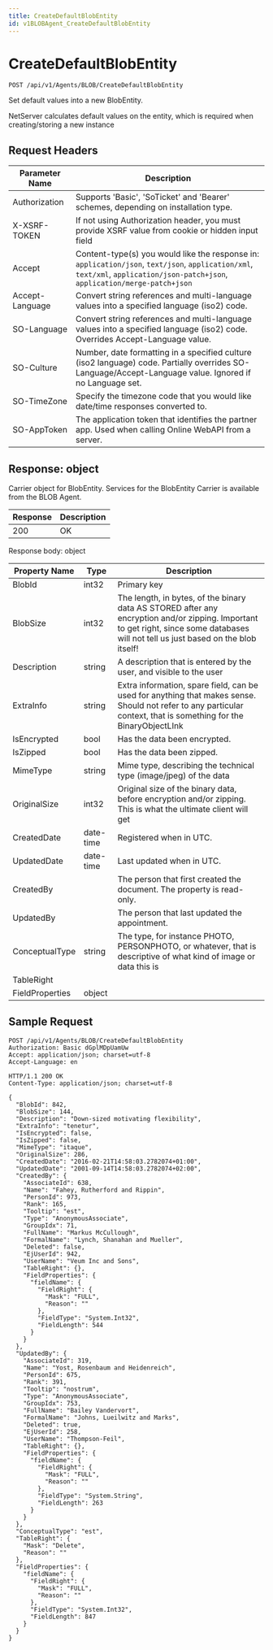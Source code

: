 ```yaml
---
title: CreateDefaultBlobEntity
id: v1BLOBAgent_CreateDefaultBlobEntity
---
```


# CreateDefaultBlobEntity

```http
POST /api/v1/Agents/BLOB/CreateDefaultBlobEntity
```

Set default values into a new BlobEntity.

NetServer calculates default values on the entity, which is required when creating/storing a new instance






## Request Headers

| Parameter Name | Description |
|----------------|-------------|
| Authorization  | Supports 'Basic', 'SoTicket' and 'Bearer' schemes, depending on installation type. |
| X-XSRF-TOKEN   | If not using Authorization header, you must provide XSRF value from cookie or hidden input field |
| Accept         | Content-type(s) you would like the response in: `application/json`, `text/json`, `application/xml`, `text/xml`, `application/json-patch+json`, `application/merge-patch+json` |
| Accept-Language | Convert string references and multi-language values into a specified language (iso2) code. |
| SO-Language | Convert string references and multi-language values into a specified language (iso2) code. Overrides Accept-Language value. |
| SO-Culture | Number, date formatting in a specified culture (iso2 language) code. Partially overrides SO-Language/Accept-Language value. Ignored if no Language set. |
| SO-TimeZone | Specify the timezone code that you would like date/time responses converted to. |
| SO-AppToken | The application token that identifies the partner app. Used when calling Online WebAPI from a server. |


## Response: object

Carrier object for BlobEntity.
Services for the BlobEntity Carrier is available from the <see cref="T:SuperOffice.CRM.Services.IBLOBAgent">BLOB Agent</see>.

| Response | Description |
|----------------|-------------|
| 200 | OK |

Response body: object

| Property Name | Type |  Description |
|----------------|------|--------------|
| BlobId | int32 | Primary key |
| BlobSize | int32 | The length, in bytes, of the binary data AS STORED after any encryption and/or zipping. Important to get right, since some databases will not tell us just based on the blob itself! |
| Description | string | A description that is entered by the user, and visible to the user |
| ExtraInfo | string | Extra information, spare field, can be used for anything that makes sense. Should not refer to any particular context, that is something for the BinaryObjectLInk |
| IsEncrypted | bool | Has the data been encrypted. |
| IsZipped | bool | Has the data been zipped. |
| MimeType | string | Mime type, describing the technical type (image/jpeg) of the data |
| OriginalSize | int32 | Original size of the binary data, before encryption and/or zipping. This is what the ultimate client will get |
| CreatedDate | date-time | Registered when  in UTC. |
| UpdatedDate | date-time | Last updated when  in UTC. |
| CreatedBy |  | The person that first created the document. The property is read-only. |
| UpdatedBy |  | The person that last updated the appointment. |
| ConceptualType | string | The type, for instance PHOTO, PERSONPHOTO, or whatever, that is descriptive of what kind of image or data this is |
| TableRight |  |  |
| FieldProperties | object |  |

## Sample Request

```http!
POST /api/v1/Agents/BLOB/CreateDefaultBlobEntity
Authorization: Basic dGplMDpUamUw
Accept: application/json; charset=utf-8
Accept-Language: en
```

```http_
HTTP/1.1 200 OK
Content-Type: application/json; charset=utf-8

{
  "BlobId": 842,
  "BlobSize": 144,
  "Description": "Down-sized motivating flexibility",
  "ExtraInfo": "tenetur",
  "IsEncrypted": false,
  "IsZipped": false,
  "MimeType": "itaque",
  "OriginalSize": 286,
  "CreatedDate": "2016-02-21T14:58:03.2782074+01:00",
  "UpdatedDate": "2001-09-14T14:58:03.2782074+02:00",
  "CreatedBy": {
    "AssociateId": 638,
    "Name": "Fahey, Rutherford and Rippin",
    "PersonId": 973,
    "Rank": 165,
    "Tooltip": "est",
    "Type": "AnonymousAssociate",
    "GroupIdx": 71,
    "FullName": "Markus McCullough",
    "FormalName": "Lynch, Shanahan and Mueller",
    "Deleted": false,
    "EjUserId": 942,
    "UserName": "Veum Inc and Sons",
    "TableRight": {},
    "FieldProperties": {
      "fieldName": {
        "FieldRight": {
          "Mask": "FULL",
          "Reason": ""
        },
        "FieldType": "System.Int32",
        "FieldLength": 544
      }
    }
  },
  "UpdatedBy": {
    "AssociateId": 319,
    "Name": "Yost, Rosenbaum and Heidenreich",
    "PersonId": 675,
    "Rank": 391,
    "Tooltip": "nostrum",
    "Type": "AnonymousAssociate",
    "GroupIdx": 753,
    "FullName": "Bailey Vandervort",
    "FormalName": "Johns, Lueilwitz and Marks",
    "Deleted": true,
    "EjUserId": 258,
    "UserName": "Thompson-Feil",
    "TableRight": {},
    "FieldProperties": {
      "fieldName": {
        "FieldRight": {
          "Mask": "FULL",
          "Reason": ""
        },
        "FieldType": "System.String",
        "FieldLength": 263
      }
    }
  },
  "ConceptualType": "est",
  "TableRight": {
    "Mask": "Delete",
    "Reason": ""
  },
  "FieldProperties": {
    "fieldName": {
      "FieldRight": {
        "Mask": "FULL",
        "Reason": ""
      },
      "FieldType": "System.Int32",
      "FieldLength": 847
    }
  }
}
```